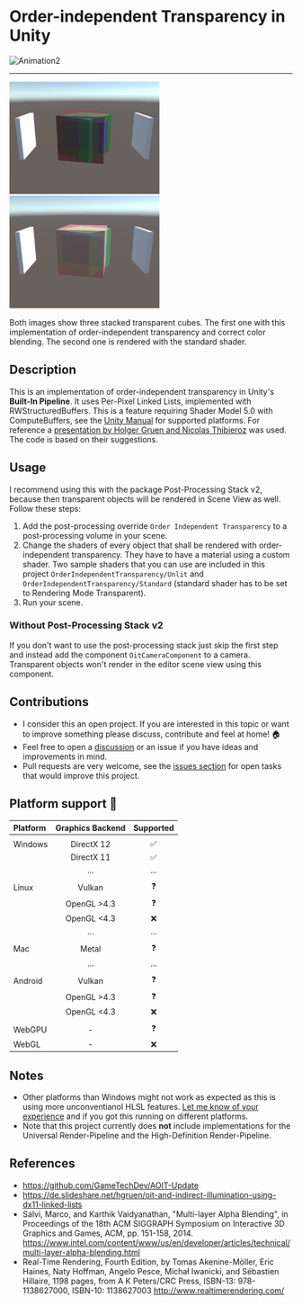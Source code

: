 # Order-independent Transparency in Unity

![Animation2](https://user-images.githubusercontent.com/18415215/139141230-207014ab-57eb-4591-9c90-d8c17db93a30.gif)

---

![OIT](Screenshots/oit.png)
![Standard](Screenshots/standard.png)

Both images show three stacked transparent cubes. The first one with this implementation of order-independent transparency and correct color blending. The second one is rendered with the standard shader.

## Description

This is an implementation of order-independent transparency in Unity's **Built-In Pipeline**. It uses Per-Pixel Linked Lists, implemented with RWStructuredBuffers.
This is a feature requiring Shader Model 5.0 with ComputeBuffers, see the [Unity Manual](https://docs.unity3d.com/Manual/SL-ShaderCompileTargets.html) for supported platforms.
For reference a [presentation by Holger Gruen and Nicolas Thibieroz](https://de.slideshare.net/hgruen/oit-and-indirect-illumination-using-dx11-linked-lists)
was used. The code is based on their suggestions.

## Usage

I recommend using this with the package Post-Processing Stack v2, because then transparent objects will be rendered in Scene View as well. Follow these steps:

1. Add the post-processing override `Order Independent Transparency` to a post-processing volume in your scene.
2. Change the shaders of every object that shall be rendered with order-independent transparency. They have to have a material using a custom shader. Two sample shaders that you can use are included in this project `OrderIndependentTransparency/Unlit` and `OrderIndependentTransparency/Standard` (standard shader has to be set to Rendering Mode Transparent).
3. Run your scene.

### Without Post-Processing Stack v2

If you don't want to use the post-processing stack just skip the first step and instead add the component `OitCameraComponent` to a camera. Transparent objects won't render in the editor scene view using this component.

## Contributions

- I consider this an open project. If you are interested in this topic or want to improve something please discuss, contribute and feel at home! :house:
- Feel free to open a [discussion](https://github.com/happy-turtle/oit-unity/discussions) or an issue if you have ideas and improvements in mind.
- Pull requests are very welcome, see the [issues section](https://github.com/happy-turtle/oit-unity/issues) for open tasks that would improve this project.

## Platform support :construction:

| Platform | Graphics Backend | Supported |
| :------- | :--------------: | :-------: |
| |
| Windows | DirectX 12 | :white_check_mark: |
|         | DirectX 11 | :white_check_mark: |
|         | ...        | ...                |
| |
| Linux | Vulkan      | :question: |
|       | OpenGL >4.3 | :question: |
|       | OpenGL <4.3 | :x: |
|       | ...         | ... |
| |
| Mac | Metal | :question: |
|     | ... | ... |
| |
| Android | Vulkan | :question: |
|   | OpenGL >4.3 | :question: |
|   | OpenGL <4.3 | :x: |
| |
| WebGPU | - | :question: |
| WebGL | - | :x: |

## Notes

- Other platforms than Windows might not work as expected as this is using more unconventianol HLSL features. [Let me know of your experience](https://github.com/happy-turtle/oit-unity/discussions) and if you got this running on different platforms.
- Note that this project currently does **not** include implementations for the Universal Render-Pipeline and the High-Definition Render-Pipeline.

## References

- https://github.com/GameTechDev/AOIT-Update
- https://de.slideshare.net/hgruen/oit-and-indirect-illumination-using-dx11-linked-lists
- Salvi, Marco, and Karthik Vaidyanathan, "Multi-layer Alpha Blending", in Proceedings of the 18th ACM SIGGRAPH Symposium on Interactive 3D Graphics and Games, ACM, pp. 151-158, 2014. https://www.intel.com/content/www/us/en/developer/articles/technical/multi-layer-alpha-blending.html
- Real-Time Rendering, Fourth Edition, by Tomas Akenine-Möller, Eric Haines, Naty Hoffman, Angelo Pesce, Michał Iwanicki, and Sébastien Hillaire, 1198 pages, from A K Peters/CRC Press, ISBN-13: 978-1138627000, ISBN-10: 1138627003 http://www.realtimerendering.com/
